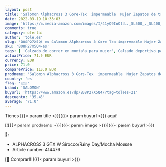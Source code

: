 ```yaml
---
layout: post
title: 'Salomon Alphacross 3 Gore-Tex  impermeable  Mujer Zapatos de trail running  Rosado  Sirocco/Rainy Day/Mocha Mousse   42 2/3 EU'
date: 2022-03-19 10:33:03
image: 'https://m.media-amazon.com/images/I/41yQ9InOfaL._SL500_._SL400_.jpg'
comments: true
category: ofertas
author: 'tole.es'
slug: 'B08P27X5Q4-es Salomon Alphacross 3 Gore-Tex impermeable Mujer Zapatos de...'
sku: 'B08P27X5Q4-es'
tags: [ 'Calzado de correr en montaña para mujer','Calzado deportivo para mujer','Calzados de running para mujer','Zapatillas y calzado deportivo para mujer','Zapatos','Zapatos para mujer','Zapatos y complementos','salomon','zapatos', ]
actualPrice: 71.0 EUR
currency: EUR
price: 71.0
comparePrice: 110.0 EUR
prodname: 'Salomon Alphacross 3 Gore-Tex  impermeable  Mujer Zapatos de trail running  Rosado  Sirocco/Rainy Day/Mocha Mousse   42 2/3 EU'
country: 'es'
flag: '🇪🇸'
brand: 'SALOMON'
buyurl: 'https://www.amazon.es/dp/B08P27X5Q4/?tag=tolees-21'
descuento: '35.45'
average: '71.0'
---
```


Tienes [{{< param title >}}]({{< param buyurl >}}) aqui!

[![{{< param prodname >}}]({{< param image >}})]({{< param buyurl >}})

🔎:

- ALPHACROSS 3 GTX W Sirocco/Rainy Day/Mocha Mousse
- Article number: 414476

[🛒 Comprar!!!]({{< param buyurl >}})
